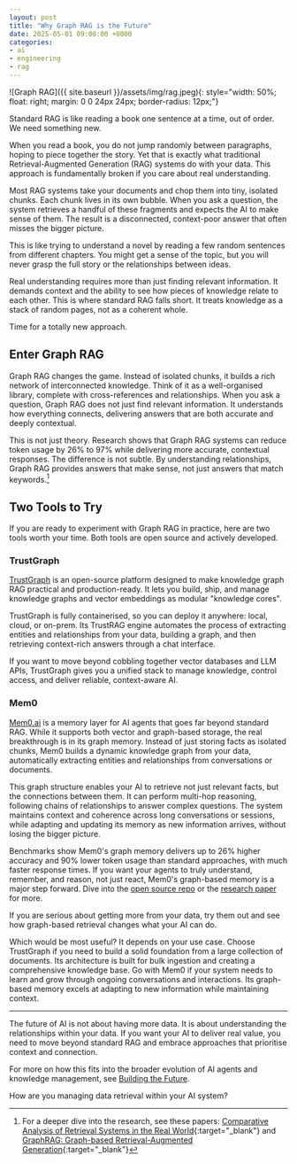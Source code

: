```yaml
---
layout: post
title: "Why Graph RAG is the Future"
date: 2025-05-01 09:00:00 +0000
categories:
- ai
- engineering
- rag
---
```


![Graph RAG]({{ site.baseurl }}/assets/img/rag.jpeg){: style="width: 50%; float: right; margin: 0 0 24px 24px; border-radius: 12px;"}

Standard RAG is like reading a book one sentence at a time, out of order. We need something new.

When you read a book, you do not jump randomly between paragraphs, hoping to piece together the story. Yet that is exactly what traditional Retrieval-Augmented Generation (RAG) systems do with your data. This approach is fundamentally broken if you care about real understanding.

Most RAG systems take your documents and chop them into tiny, isolated chunks. Each chunk lives in its own bubble. When you ask a question, the system retrieves a handful of these fragments and expects the AI to make sense of them. The result is a disconnected, context-poor answer that often misses the bigger picture.

This is like trying to understand a novel by reading a few random sentences from different chapters. You might get a sense of the topic, but you will never grasp the full story or the relationships between ideas.

Real understanding requires more than just finding relevant information. It demands context and the ability to see how pieces of knowledge relate to each other. This is where standard RAG falls short. It treats knowledge as a stack of random pages, not as a coherent whole.

Time for a totally new approach.

<!--more-->

## Enter Graph RAG

Graph RAG changes the game. Instead of isolated chunks, it builds a rich network of interconnected knowledge. Think of it as a well-organised library, complete with cross-references and relationships. When you ask a question, Graph RAG does not just find relevant information. It understands how everything connects, delivering answers that are both accurate and deeply contextual.

This is not just theory. Research shows that Graph RAG systems can reduce token usage by 26% to 97% while delivering more accurate, contextual responses. The difference is not subtle. By understanding relationships, Graph RAG provides answers that make sense, not just answers that match keywords.[^1]

## Two Tools to Try

If you are ready to experiment with Graph RAG in practice, here are two tools worth your time. Both tools are open source and actively developed.

### TrustGraph

[TrustGraph](https://github.com/trustgraph-ai/trustgraph) is an open-source platform designed to make knowledge graph RAG practical and production-ready. It lets you build, ship, and manage knowledge graphs and vector embeddings as modular "knowledge cores".

TrustGraph is fully containerised, so you can deploy it anywhere: local, cloud, or on-prem. Its TrustRAG engine automates the process of extracting entities and relationships from your data, building a graph, and then retrieving context-rich answers through a chat interface.

If you want to move beyond cobbling together vector databases and LLM APIs, TrustGraph gives you a unified stack to manage knowledge, control access, and deliver reliable, context-aware AI.

### Mem0

[Mem0.ai](https://mem0.ai) is a memory layer for AI agents that goes far beyond standard RAG. While it supports both vector and graph-based storage, the real breakthrough is in its graph memory. Instead of just storing facts as isolated chunks, Mem0 builds a dynamic knowledge graph from your data, automatically extracting entities and relationships from conversations or documents.

This graph structure enables your AI to retrieve not just relevant facts, but the connections between them. It can perform multi-hop reasoning, following chains of relationships to answer complex questions. The system maintains context and coherence across long conversations or sessions, while adapting and updating its memory as new information arrives, without losing the bigger picture.

Benchmarks show Mem0's graph memory delivers up to 26% higher accuracy and 90% lower token usage than standard approaches, with much faster response times. If you want your agents to truly understand, remember, and reason, not just react, Mem0's graph-based memory is a major step forward. Dive into the [open source repo](https://github.com/mem0ai/mem0) or the [research paper](https://mem0.ai/research) for more.

If you are serious about getting more from your data, try them out and see how graph-based retrieval changes what your AI can do.

Which would be most useful? It depends on your use case. Choose TrustGraph if you need to build a solid foundation from a large collection of documents. Its architecture is built for bulk ingestion and creating a comprehensive knowledge base. Go with Mem0 if your system needs to learn and grow through ongoing conversations and interactions. Its graph-based memory excels at adapting to new information while maintaining context.

---

The future of AI is not about having more data. It is about understanding the relationships within your data. If you want your AI to deliver real value, you need to move beyond standard RAG and embrace approaches that prioritise context and connection.

For more on how this fits into the broader evolution of AI agents and knowledge management, see [Building the Future](/building-the-future/).

How are you managing data retrieval within your AI system?

[^1]: For a deeper dive into the research, see these papers: [Comparative Analysis of Retrieval Systems in the Real World](https://arxiv.org/abs/2405.02048){:target="_blank"} and [GraphRAG: Graph-based Retrieval-Augmented Generation](https://arxiv.org/abs/2404.16130){:target="_blank"}